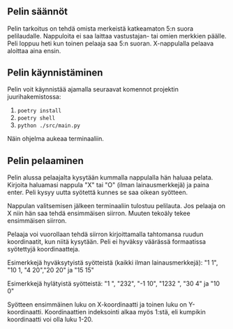 # 

## Pelin säännöt

Pelin tarkoitus on tehdä omista merkeistä katkeamaton 5:n suora pelilaudalle. Nappuloita ei saa laittaa vastustajan- tai omien merkkien päälle. Peli loppuu heti kun toinen pelaaja saa 5:n suoran. X-nappulalla pelaava aloittaa aina ensin.

## Pelin käynnistäminen

Pelin voit käynnistää ajamalla seuraavat komennot projektin juurihakemistossa:

1. ```poetry install```
2. ```poetry shell```
3. ```python ./src/main.py```

Näin ohjelma aukeaa terminaaliin.

## Pelin pelaaminen

Pelin alussa pelaajalta kysytään kummalla nappulalla hän haluaa pelata. Kirjoita haluamasi nappula "X" tai "O" (ilman lainausmerkkejä) ja paina enter. Peli kysyy uutta syötettä kunnes se saa oikean syötteen.

Nappulan valitsemisen jälkeen terminaaliin tulostuu pelilauta. Jos pelaaja on X niin hän saa tehdä ensimmäisen siirron. Muuten tekoäly tekee ensimmäisen siirron.

Pelaaja voi vuorollaan tehdä siirron kirjoittamalla tahtomansa ruudun koordinaatit, kun niitä kysytään. Peli ei hyväksy väärässä formaatissa syötettyjä koordinaatteja.

Esimerkkejä hyväksytyistä syötteistä (kaikki ilman lainausmerkkejä):
"1 1", "10 1, "4 20","20 20" ja "15 15"

Esimerkkejä hylätyistä syötteistä:
"1 ", "232", "-1 10", "1232 ", "30 4" ja "10 0"

Syötteen ensimmäinen luku on X-koordinaatti ja toinen luku on Y-koordinaatti. Koordinaattien indeksointi alkaa myös 1:stä, eli kumpikin koordinaatti voi olla luku 1-20.

